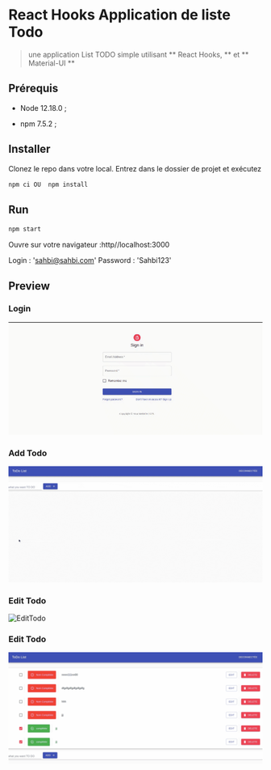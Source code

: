 # React Hooks Application de liste Todo
> une application List TODO simple utilisant ** React Hooks,  ** et ** Material-UI **

## Prérequis

- Node 12.18.0 ;

- npm 7.5.2 ;

## Installer
Clonez le repo   dans votre local. Entrez dans le dossier de  projet et exécutez

```sh 
npm ci OU  npm install 
```

## Run 

```sh
npm start
```
 
 Ouvre sur votre navigateur  :http//localhost:3000

Login : 'sahbi@sahbi.com'
Password : 'Sahbi123'

## Preview
   ### Login
   
![TodoLOgin](Login-Logout.gif)

  ### Add Todo
![AddTodo](AddTodo.gif)

  ### Edit Todo
![EditTodo](EditTodo.gif)

  ### Edit Todo
![EditTodo](DeletTodo.gif)
